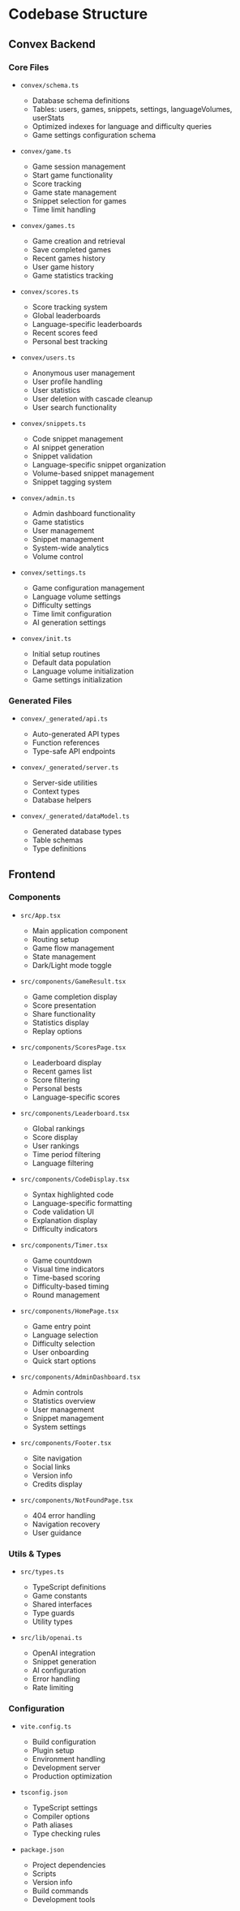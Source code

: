 # Codebase Structure

## Convex Backend

### Core Files

- `convex/schema.ts`

  - Database schema definitions
  - Tables: users, games, snippets, settings, languageVolumes, userStats
  - Optimized indexes for language and difficulty queries
  - Game settings configuration schema

- `convex/game.ts`

  - Game session management
  - Start game functionality
  - Score tracking
  - Game state management
  - Snippet selection for games
  - Time limit handling

- `convex/games.ts`

  - Game creation and retrieval
  - Save completed games
  - Recent games history
  - User game history
  - Game statistics tracking

- `convex/scores.ts`

  - Score tracking system
  - Global leaderboards
  - Language-specific leaderboards
  - Recent scores feed
  - Personal best tracking

- `convex/users.ts`

  - Anonymous user management
  - User profile handling
  - User statistics
  - User deletion with cascade cleanup
  - User search functionality

- `convex/snippets.ts`

  - Code snippet management
  - AI snippet generation
  - Snippet validation
  - Language-specific snippet organization
  - Volume-based snippet management
  - Snippet tagging system

- `convex/admin.ts`

  - Admin dashboard functionality
  - Game statistics
  - User management
  - Snippet management
  - System-wide analytics
  - Volume control

- `convex/settings.ts`

  - Game configuration management
  - Language volume settings
  - Difficulty settings
  - Time limit configuration
  - AI generation settings

- `convex/init.ts`
  - Initial setup routines
  - Default data population
  - Language volume initialization
  - Game settings initialization

### Generated Files

- `convex/_generated/api.ts`

  - Auto-generated API types
  - Function references
  - Type-safe API endpoints

- `convex/_generated/server.ts`

  - Server-side utilities
  - Context types
  - Database helpers

- `convex/_generated/dataModel.ts`
  - Generated database types
  - Table schemas
  - Type definitions

## Frontend

### Components

- `src/App.tsx`

  - Main application component
  - Routing setup
  - Game flow management
  - State management
  - Dark/Light mode toggle

- `src/components/GameResult.tsx`

  - Game completion display
  - Score presentation
  - Share functionality
  - Statistics display
  - Replay options

- `src/components/ScoresPage.tsx`

  - Leaderboard display
  - Recent games list
  - Score filtering
  - Personal bests
  - Language-specific scores

- `src/components/Leaderboard.tsx`

  - Global rankings
  - Score display
  - User rankings
  - Time period filtering
  - Language filtering

- `src/components/CodeDisplay.tsx`

  - Syntax highlighted code
  - Language-specific formatting
  - Code validation UI
  - Explanation display
  - Difficulty indicators

- `src/components/Timer.tsx`

  - Game countdown
  - Visual time indicators
  - Time-based scoring
  - Difficulty-based timing
  - Round management

- `src/components/HomePage.tsx`

  - Game entry point
  - Language selection
  - Difficulty selection
  - User onboarding
  - Quick start options

- `src/components/AdminDashboard.tsx`

  - Admin controls
  - Statistics overview
  - User management
  - Snippet management
  - System settings

- `src/components/Footer.tsx`

  - Site navigation
  - Social links
  - Version info
  - Credits display

- `src/components/NotFoundPage.tsx`
  - 404 error handling
  - Navigation recovery
  - User guidance

### Utils & Types

- `src/types.ts`

  - TypeScript definitions
  - Game constants
  - Shared interfaces
  - Type guards
  - Utility types

- `src/lib/openai.ts`
  - OpenAI integration
  - Snippet generation
  - AI configuration
  - Error handling
  - Rate limiting

### Configuration

- `vite.config.ts`

  - Build configuration
  - Plugin setup
  - Environment handling
  - Development server
  - Production optimization

- `tsconfig.json`

  - TypeScript settings
  - Compiler options
  - Path aliases
  - Type checking rules

- `package.json`
  - Project dependencies
  - Scripts
  - Version info
  - Build commands
  - Development tools
